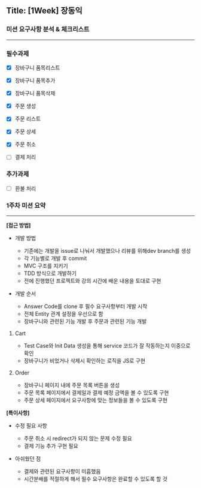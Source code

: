 ## Title: [1Week] 장동익

### 미션 요구사항 분석 & 체크리스트

---

### 필수과제
- [x] 장바구니 품목리스트
- [x] 장바구니 품목추가
- [x] 장바구니 품목삭제
- [x] 주문 생성
- [x] 주문 리스트
- [x] 주문 상세
- [x] 주문 취소
- [ ] 결제 처리


### 추가과제
- [ ] 환불 처리

### 1주차 미션 요약

---

**[접근 방법]**

- 개발 방법
    - 기존에는 개발을 issue로 나눠서 개발했으나 리뷰를 위해dev branch를 생성
    - 각 기능별로 개발 후 commit
    - MVC 구조를 지키기 
    - TDD 방식으로 개발하기
    - 전에 진행했던 프로젝트와 강의 시간에 배운 내용을 토대로 구현

- 개발 순서
    - Answer Code를 clone 후 필수 요구사항부터 개발 시작
    - 전체 Entity 관계 설정을 우선으로 함
    - 장바구니와 관련된 기능 개발 후 주문과 관련된 기능 개발

1. Cart
    - Test Case와 Init Data 생성을 통해 service 코드가 잘 작동하는지 이중으로 확인
    - 장바구니가 비었거나 삭제시 확인하는 로직을 JS로 구현

2. Order
    - 장바구니 페이지 내에 주문 목록 버튼을 생성
    - 주문 목록 페이지에서 결제일과 결제 예정 금액을 볼 수 있도록 구현
    - 주문 상세 페이지에서 요구사항에 맞는 정보들을 볼 수 있도록 구현

**[특이사항]**

- 수정 필요 사항
    - 주문 취소 시 redirect가 되지 않는 문제 수정 필요
    - 결제 기능 추가 구현 필요

- 아쉬웠던 점
    - 결제와 관련된 요구사항이 미흡했음
    - 시간분배를 적절하게 해서 필수 요구사항은 완료할 수 있도록 할 것